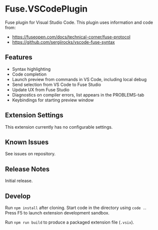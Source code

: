 # Fuse.VSCodePlugin

Fuse plugin for Visual Studio Code. This plugin uses information and code from:

- https://fuseopen.com/docs/technical-corner/fuse-protocol
- https://github.com/sergiirocks/vscode-fuse-syntax

## Features

- Syntax highlighting
- Code completion
- Launch preview from commands in VS Code, including local debug
- Send selection from VS Code to Fuse Studio
- Update UX from Fuse Studio
- Diagnostics on compiler errors, list appears in the PROBLEMS-tab
- Keybindings for starting preview window

## Extension Settings

This extension currently has no configurable settings.

## Known Issues

See issues on repository.

## Release Notes

Initial release.

## Develop

Run `npm install` after cloning. Start code in the directory using `code .`. Press F5 to launch extension development sandbox.

Run `npm run build` to produce a packaged extension file (`.vsix`).
